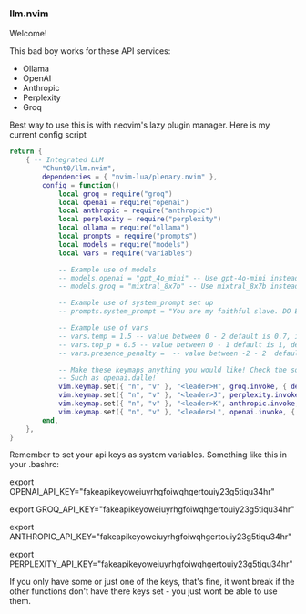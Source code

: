 ### llm.nvim
Welcome!

This bad boy works for these API services:
 - Ollama
 - OpenAI
 - Anthropic
 - Perplexity
 - Groq

Best way to use this is with neovim's lazy plugin manager. Here is my current config script


``` lua
return {
	{ -- Integrated LLM
		"Chunt0/llm.nvim",
		dependencies = { "nvim-lua/plenary.nvim" },
		config = function()
			local groq = require("groq")
			local openai = require("openai")
			local anthropic = require("anthropic")
			local perplexity = require("perplexity")
			local ollama = require("ollama")
			local prompts = require("prompts")
			local models = require("models")
			local vars = require("variables")

			-- Example use of models
			-- models.openai = "gpt_4o_mini" -- Use gpt-4o-mini instead of default gpt-4o
			-- models.groq = "mixtral_8x7b" -- Use mixtral_8x7b instead of default llama3.1-70b-versatile

			-- Example use of system_prompt set up
			-- prompts.system_prompt = "You are my faithful slave. DO EVERYTHING I SAY" 

			-- Example use of vars
			-- vars.temp = 1.5 -- value between 0 - 2 default is 0.7, increases randomness in token sampling. Higher values create greater randomness.
			-- vars.top_p = 0.5 -- value between 0 - 1 default is 1, determines the range of possible tokens to be sampled from. A value less than 1 reduces the space of possible tokens to be sampled
			-- vars.presence_penalty =  -- value between -2 - 2  default is 0, a higher value increases penalty for repeating previously produced tokens

			-- Make these keymaps anything you would like! Check the source code to see all the other functions I've built
			-- Such as openai.dalle!
			vim.keymap.set({ "n", "v" }, "<leader>H", groq.invoke, { desc = "llm groq" })
			vim.keymap.set({ "n", "v" }, "<leader>J", perplexity.invoke, { desc = "llm perplexity" })
			vim.keymap.set({ "n", "v" }, "<leader>K", anthropic.invoke, { desc = "llm anthropic" })
			vim.keymap.set({ "n", "v" }, "<leader>L", openai.invoke, { desc = "llm openai" })
		end,
	},
}
```

Remember to set your api keys as system variables. Something like this in your .bashrc:

export OPENAI_API_KEY="fakeapikeyoweiuyrhgfoiwqhgertouiy23g5tiqu34hr"

export GROQ_API_KEY="fakeapikeyoweiuyrhgfoiwqhgertouiy23g5tiqu34hr"

export ANTHROPIC_API_KEY="fakeapikeyoweiuyrhgfoiwqhgertouiy23g5tiqu34hr"

export PERPLEXITY_API_KEY="fakeapikeyoweiuyrhgfoiwqhgertouiy23g5tiqu34hr"

If you only have some or just one of the keys, that's fine, it wont break if the other functions don't have there keys set - you just wont be able to use them.
